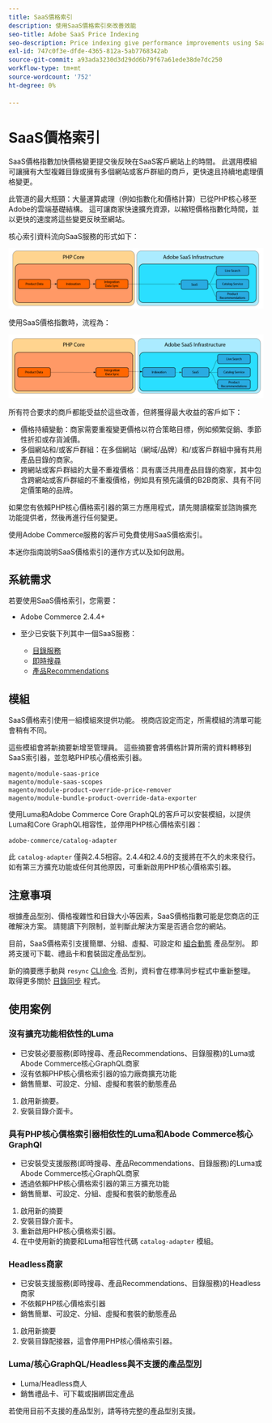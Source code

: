 ```yaml
---
title: SaaS價格索引
description: 使用SaaS價格索引來改善效能
seo-title: Adobe SaaS Price Indexing
seo-description: Price indexing give performance improvements using SaaS infrastructure
exl-id: 747c0f3e-dfde-4365-812a-5ab7768342ab
source-git-commit: a93ada3230d3d29dd6b79f67a61ede38de7dc250
workflow-type: tm+mt
source-wordcount: '752'
ht-degree: 0%

---
```


# SaaS價格索引

SaaS價格指數加快價格變更提交後反映在SaaS客戶網站上的時間。 此選用模組可讓擁有大型複雜目錄或擁有多個網站或客戶群組的商戶，更快速且持續地處理價格變更。

此管道的最大瓶頸：大量運算處理（例如指數化和價格計算）已從PHP核心移至Adobe的雲端基礎結構。 這可讓商家快速擴充資源，以縮短價格指數化時間，並以更快的速度將這些變更反映至網站。

核心索引資料流向SaaS服務的形式如下：

![預設資料流程](assets/old_way.png)

使用SaaS價格指數時，流程為：

![SaaS價格指數資料流程](assets/new_way.png)

所有符合要求的商戶都能受益於這些改善，但將獲得最大收益的客戶如下：

* 價格持續變動：商家需要重複變更價格以符合策略目標，例如頻繁促銷、季節性折扣或存貨減價。
* 多個網站和/或客戶群組：在多個網站（網域/品牌）和/或客戶群組中擁有共用產品目錄的商家。
* 跨網站或客戶群組的大量不重複價格：具有廣泛共用產品目錄的商家，其中包含跨網站或客戶群組的不重複價格，例如具有預先議價的B2B商家、具有不同定價策略的品牌。

如果您有依賴PHP核心價格索引器的第三方應用程式，請先閱讀檔案並諮詢擴充功能提供者，然後再進行任何變更。

使用Adobe Commerce服務的客戶可免費使用SaaS價格索引。

本迷你指南說明SaaS價格索引的運作方式以及如何啟用。

## 系統需求

若要使用SaaS價格索引，您需要：

* Adobe Commerce 2.4.4+
* 至少已安裝下列其中一個SaaS服務：

   * [目錄服務](../catalog-service/overview.md)
   * [即時搜尋](../live-search/guide-overview.md)
   * [產品Recommendations](../product-recommendations/guide-overview.md)

## 模組

SaaS價格索引使用一組模組來提供功能。 視商店設定而定，所需模組的清單可能會稍有不同。

這些模組會將新摘要新增至管理員。 這些摘要會將價格計算所需的資料轉移到SaaS索引器，並忽略PHP核心價格索引器。

```
magento/module-saas-price
magento/module-saas-scopes
magento/module-product-override-price-remover
magento/module-bundle-product-override-data-exporter
```

使用Luma和Adobe Commerce Core GraphQL的客戶可以安裝模組，以提供Luma和Core GraphQL相容性，並停用PHP核心價格索引器：

```
adobe-commerce/catalog-adapter
```

此 `catalog-adapter` 僅與2.4.5相容。2.4.4和2.4.6的支援將在不久的未來發行。
如有第三方擴充功能或任何其他原因，可重新啟用PHP核心價格索引器。

## 注意事項

根據產品型別、價格複雜性和目錄大小等因素，SaaS價格指數可能是您商店的正確解決方案。 請閱讀下列限制，並判斷此解決方案是否適合您的網站。

目前，SaaS價格索引支援簡單、分組、虛擬、可設定和 [組合動態](https://experienceleague.adobe.com/docs/commerce-admin/catalog/products/types/product-create-bundle.html) 產品型別。
即將支援可下載、禮品卡和套裝固定產品型別。

新的摘要應手動與 `resync` [CLI命令](https://experienceleague.adobe.com/docs/commerce-merchant-services/user-guides/data-services/catalog-sync.html#resynccmdline). 否則，資料會在標準同步程式中重新整理。 取得更多關於 [目錄同步](../landing/catalog-sync.md) 程式。

## 使用案例

### 沒有擴充功能相依性的Luma

* 已安裝必要服務(即時搜尋、產品Recommendations、目錄服務)的Luma或Abode Commerce核心GraphQL商家
* 沒有依賴PHP核心價格索引器的協力廠商擴充功能
* 銷售簡單、可設定、分組、虛擬和套裝的動態產品

1. 啟用新摘要。
1. 安裝目錄介面卡。

### 具有PHP核心價格索引器相依性的Luma和Abode Commerce核心GraphQl

* 已安裝受支援服務(即時搜尋、產品Recommendations、目錄服務)的Luma或Abode Commerce核心GraphQL商家
* 透過依賴PHP核心價格索引器的第三方擴充功能
* 銷售簡單、可設定、分組、虛擬和套裝的動態產品

1. 啟用新的摘要
1. 安裝目錄介面卡。
1. 重新啟用PHP核心價格索引器。
1. 在中使用新的摘要和Luma相容性代碼 `catalog-adapter` 模組。

### Headless商家

* 已安裝支援服務(即時搜尋、產品Recommendations、目錄服務)的Headless商家
* 不依賴PHP核心價格索引器
* 銷售簡單、可設定、分組、虛擬和套裝的動態產品

1. 啟用新摘要
1. 安裝目錄配接器，這會停用PHP核心價格索引器。

### Luma/核心GraphQL/Headless與不支援的產品型別

* Luma/Headless商人
* 銷售禮品卡、可下載或捆綁固定產品

若使用目前不支援的產品型別，請等待完整的產品型別支援。

